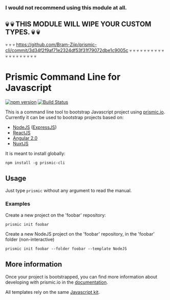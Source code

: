 ### I would not recommend using this module at all.

## :skull: :skull: THIS MODULE WILL WIPE YOUR CUSTOM TYPES. :skull: :skull:

:skull: :skull: :skull: https://github.com/Bram-Zijp/prismic-cli/commit/3d34f2f9af71e2324df53f31f79072dbe1c9005c :skull: :skull: :skull:
:skull: :skull: :skull: :skull: :skull: :skull: :skull: :skull: :skull: :skull: :skull: :skull: :skull: :skull: :skull: :skull:

# Prismic Command Line for Javascript

[![npm version](https://badge.fury.io/js/prismic-cli.svg)](http://badge.fury.io/js/prismic-cli)
[![Build Status](https://api.travis-ci.org/prismicio/prismic-cli.png)](https://travis-ci.org/prismicio/prismic-cli)

This is a command line tool to bootstrap Javascript project using [prismic.io](https://prismic.io). Currently it can be used to bootstrap projects based on:

- [NodeJS](https://nodejs.org/) ([ExpressJS](https://expressjs.com/))
- [ReactJS](https://facebook.github.io/react/)
- [Angular 2.0](https://angular.io/)
- [NuxtJS](https://nuxtjs.org/)

It is meant to install globally:

```
npm install -g prismic-cli
```

## Usage

Just type `prismic` without any argument to read the manual.

### Examples

Create a new project on the 'foobar' repository:

```
prismic init foobar
```

Create a new NodeJS project on the 'foobar' repository, in the 'foobar' folder (non-interactive)

```
prismic init foobar --folder foobar --template NodeJS
```

## More information

Once your project is bootstrapped, you can find more information about developing with prismic.io in the [documentation](http://prismic.io/docs).

All templates rely on the same [Javascript kit](https://github.com/prismicio/javascript-kit).
